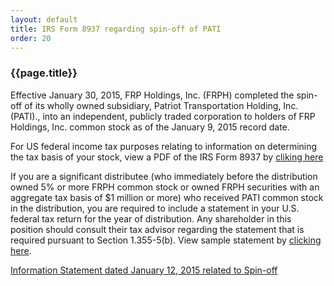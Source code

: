 ```yaml
---
layout: default
title: IRS Form 8937 regarding spin-off of PATI
order: 20
---
```


### {{page.title}}

Effective January 30, 2015, FRP Holdings, Inc. (FRPH) completed the spin-off of its wholly owned subsidiary, Patriot Transportation Holding, Inc. (PATI)., into an independent, publicly traded corporation to holders of FRP Holdings, Inc. common stock as of the January 9, 2015 record date.

For US federal income tax purposes relating to information on determining the tax basis of your stock, view a PDF of the IRS Form 8937 by [cliking here](/assets/Form_8937signed.pdf)

If you are a significant distributee (who immediately before the distribution owned 5% or more FRPH common stock or owned FRPH securities with an aggregate tax basis of $1 million or more) who received PATI common stock in the distribution, you are required to include a statement in your U.S. federal tax return for the year of distribution. Any shareholder in this position should consult their tax advisor regarding the statement that is required pursuant to Section 1.355-5(b). View sample statement by [clicking here](/assets/STATEMENT_PURSUANT_TO_TREASURY_REGULATIONS.pdf).

[Information Statement dated January 12, 2015 related to Spin-off](/assets/ISNP.pdf)